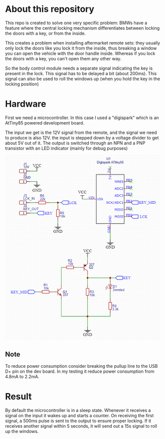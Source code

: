 # About this repository

This repo is created to solve one very specific problem: 
BMWs have a feature where the central locking mechanism differentiates between locking the 
doors with a key, or from the inside.

This creates a problem when installing aftermarket remote sets: 
they usually only lock the doors like you lock it from the inside, thus breaking a window 
you can open the vehicle with the door handle inside. Whereas if you lock the doors with a 
key, you can't open them any other way.

So the body control module needs a separate signal indicating the key is present in the lock. 
This signal has to be delayed a bit (about 200ms). This signal can also be used to roll the 
windows up (when you hold the key in the locking position) 

# Hardware

First we need a microcontroller. In this case I used a "digispark" which is an 
AtTiny85 powered development board.

The input we get is the 12V signal from the remote, and the signal we need to produce 
is also 12V. the input is stepped down by a voltage divider to get about 5V out of it.
The output is switched through an NPN and a PNP transistor with an LED indicator (mainly for 
debug purposes)

![Schematic](https://github.com/rOzzy1987/E36CentralLocking/blob/main/doc/sch.png)

## Note

To reduce power consumption consider breaking the pullup line to the USB D+ pin on the dev board.
In my testing it reduce power consumption from 4.8mA to 2.2mA.

# Result

By default the microcontroller is in a sleep state. Whenever it receives a signal on the input 
it wakes up and starts a counter. On receiving the first signal, a 500ms pulse is sent to the 
output to ensure proper locking. If it receives another signal within 5 seconds, it will send 
out a 15s signal to roll up the windows.
